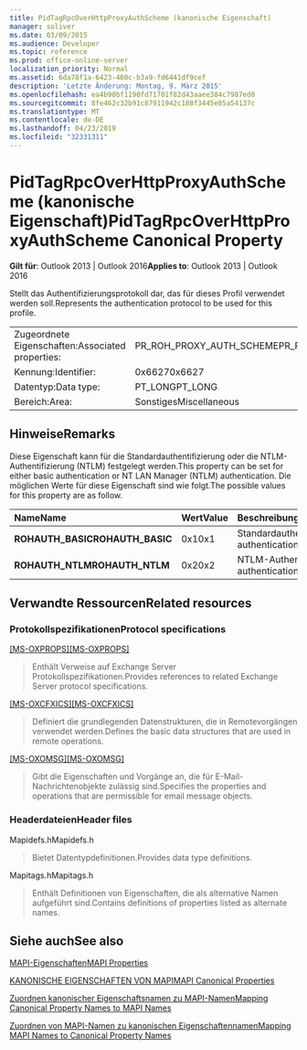 ```yaml
---
title: PidTagRpcOverHttpProxyAuthScheme (kanonische Eigenschaft)
manager: soliver
ms.date: 03/09/2015
ms.audience: Developer
ms.topic: reference
ms.prod: office-online-server
localization_priority: Normal
ms.assetid: 6da78f1a-6423-460c-b3a9-fd6441df9cef
description: 'Letzte Änderung: Montag, 9. März 2015'
ms.openlocfilehash: ea4b90bf1190fd71701f82d43aaee384c7987ed0
ms.sourcegitcommit: 8fe462c32b91c87911942c188f3445e85a54137c
ms.translationtype: MT
ms.contentlocale: de-DE
ms.lasthandoff: 04/23/2019
ms.locfileid: "32331311"
---
```

# <a name="pidtagrpcoverhttpproxyauthscheme-canonical-property"></a><span data-ttu-id="402cf-103">PidTagRpcOverHttpProxyAuthScheme (kanonische Eigenschaft)</span><span class="sxs-lookup"><span data-stu-id="402cf-103">PidTagRpcOverHttpProxyAuthScheme Canonical Property</span></span>

  
  
<span data-ttu-id="402cf-104">**Gilt für**: Outlook 2013 | Outlook 2016</span><span class="sxs-lookup"><span data-stu-id="402cf-104">**Applies to**: Outlook 2013 | Outlook 2016</span></span> 
  
<span data-ttu-id="402cf-105">Stellt das Authentifizierungsprotokoll dar, das für dieses Profil verwendet werden soll.</span><span class="sxs-lookup"><span data-stu-id="402cf-105">Represents the authentication protocol to be used for this profile.</span></span>
  
|||
|:-----|:-----|
|<span data-ttu-id="402cf-106">Zugeordnete Eigenschaften:</span><span class="sxs-lookup"><span data-stu-id="402cf-106">Associated properties:</span></span>  <br/> |<span data-ttu-id="402cf-107">PR_ROH_PROXY_AUTH_SCHEME</span><span class="sxs-lookup"><span data-stu-id="402cf-107">PR_ROH_PROXY_AUTH_SCHEME</span></span>  <br/> |
|<span data-ttu-id="402cf-108">Kennung:</span><span class="sxs-lookup"><span data-stu-id="402cf-108">Identifier:</span></span>  <br/> |<span data-ttu-id="402cf-109">0x6627</span><span class="sxs-lookup"><span data-stu-id="402cf-109">0x6627</span></span>  <br/> |
|<span data-ttu-id="402cf-110">Datentyp:</span><span class="sxs-lookup"><span data-stu-id="402cf-110">Data type:</span></span>  <br/> |<span data-ttu-id="402cf-111">PT_LONG</span><span class="sxs-lookup"><span data-stu-id="402cf-111">PT_LONG</span></span>  <br/> |
|<span data-ttu-id="402cf-112">Bereich:</span><span class="sxs-lookup"><span data-stu-id="402cf-112">Area:</span></span>  <br/> |<span data-ttu-id="402cf-113">Sonstiges</span><span class="sxs-lookup"><span data-stu-id="402cf-113">Miscellaneous</span></span>  <br/> |
   
## <a name="remarks"></a><span data-ttu-id="402cf-114">Hinweise</span><span class="sxs-lookup"><span data-stu-id="402cf-114">Remarks</span></span>

<span data-ttu-id="402cf-115">Diese Eigenschaft kann für die Standardauthentifizierung oder die NTLM-Authentifizierung (NTLM) festgelegt werden.</span><span class="sxs-lookup"><span data-stu-id="402cf-115">This property can be set for either basic authentication or NT LAN Manager (NTLM) authentication.</span></span> <span data-ttu-id="402cf-116">Die möglichen Werte für diese Eigenschaft sind wie folgt.</span><span class="sxs-lookup"><span data-stu-id="402cf-116">The possible values for this property are as follow.</span></span>
  
|<span data-ttu-id="402cf-117">**Name**</span><span class="sxs-lookup"><span data-stu-id="402cf-117">**Name**</span></span>|<span data-ttu-id="402cf-118">**Wert**</span><span class="sxs-lookup"><span data-stu-id="402cf-118">**Value**</span></span>|<span data-ttu-id="402cf-119">**Beschreibung**</span><span class="sxs-lookup"><span data-stu-id="402cf-119">**Description**</span></span>|
|:-----|:-----|:-----|
|<span data-ttu-id="402cf-120">**ROHAUTH_BASIC**</span><span class="sxs-lookup"><span data-stu-id="402cf-120">**ROHAUTH_BASIC**</span></span> <br/> |<span data-ttu-id="402cf-121">0x1</span><span class="sxs-lookup"><span data-stu-id="402cf-121">0x1</span></span>  <br/> |<span data-ttu-id="402cf-122">Standardauthentifizierung</span><span class="sxs-lookup"><span data-stu-id="402cf-122">Basic authentication</span></span>  <br/> |
|<span data-ttu-id="402cf-123">**ROHAUTH_NTLM**</span><span class="sxs-lookup"><span data-stu-id="402cf-123">**ROHAUTH_NTLM**</span></span> <br/> |<span data-ttu-id="402cf-124">0x2</span><span class="sxs-lookup"><span data-stu-id="402cf-124">0x2</span></span>  <br/> |<span data-ttu-id="402cf-125">NTLM-Authentifizierung</span><span class="sxs-lookup"><span data-stu-id="402cf-125">NTLM authentication</span></span>  <br/> |
   
## <a name="related-resources"></a><span data-ttu-id="402cf-126">Verwandte Ressourcen</span><span class="sxs-lookup"><span data-stu-id="402cf-126">Related resources</span></span>

### <a name="protocol-specifications"></a><span data-ttu-id="402cf-127">Protokollspezifikationen</span><span class="sxs-lookup"><span data-stu-id="402cf-127">Protocol specifications</span></span>

<span data-ttu-id="402cf-128">[[MS-OXPROPS]](https://msdn.microsoft.com/library/f6ab1613-aefe-447d-a49c-18217230b148%28Office.15%29.aspx)</span><span class="sxs-lookup"><span data-stu-id="402cf-128">[[MS-OXPROPS]](https://msdn.microsoft.com/library/f6ab1613-aefe-447d-a49c-18217230b148%28Office.15%29.aspx)</span></span>
  
> <span data-ttu-id="402cf-129">Enthält Verweise auf Exchange Server Protokollspezifikationen.</span><span class="sxs-lookup"><span data-stu-id="402cf-129">Provides references to related Exchange Server protocol specifications.</span></span>
    
<span data-ttu-id="402cf-130">[[MS-OXCFXICS]](https://msdn.microsoft.com/library/b9752f3d-d50d-44b8-9e6b-608a117c8532%28Office.15%29.aspx)</span><span class="sxs-lookup"><span data-stu-id="402cf-130">[[MS-OXCFXICS]](https://msdn.microsoft.com/library/b9752f3d-d50d-44b8-9e6b-608a117c8532%28Office.15%29.aspx)</span></span>
  
> <span data-ttu-id="402cf-131">Definiert die grundlegenden Datenstrukturen, die in Remotevorgängen verwendet werden.</span><span class="sxs-lookup"><span data-stu-id="402cf-131">Defines the basic data structures that are used in remote operations.</span></span>
    
<span data-ttu-id="402cf-132">[[MS-OXOMSG]](https://msdn.microsoft.com/library/daa9120f-f325-4afb-a738-28f91049ab3c%28Office.15%29.aspx)</span><span class="sxs-lookup"><span data-stu-id="402cf-132">[[MS-OXOMSG]](https://msdn.microsoft.com/library/daa9120f-f325-4afb-a738-28f91049ab3c%28Office.15%29.aspx)</span></span>
  
> <span data-ttu-id="402cf-133">Gibt die Eigenschaften und Vorgänge an, die für E-Mail-Nachrichtenobjekte zulässig sind.</span><span class="sxs-lookup"><span data-stu-id="402cf-133">Specifies the properties and operations that are permissible for email message objects.</span></span>
    
### <a name="header-files"></a><span data-ttu-id="402cf-134">Headerdateien</span><span class="sxs-lookup"><span data-stu-id="402cf-134">Header files</span></span>

<span data-ttu-id="402cf-135">Mapidefs.h</span><span class="sxs-lookup"><span data-stu-id="402cf-135">Mapidefs.h</span></span>
  
> <span data-ttu-id="402cf-136">Bietet Datentypdefinitionen.</span><span class="sxs-lookup"><span data-stu-id="402cf-136">Provides data type definitions.</span></span>
    
<span data-ttu-id="402cf-137">Mapitags.h</span><span class="sxs-lookup"><span data-stu-id="402cf-137">Mapitags.h</span></span>
  
> <span data-ttu-id="402cf-138">Enthält Definitionen von Eigenschaften, die als alternative Namen aufgeführt sind.</span><span class="sxs-lookup"><span data-stu-id="402cf-138">Contains definitions of properties listed as alternate names.</span></span>
    
## <a name="see-also"></a><span data-ttu-id="402cf-139">Siehe auch</span><span class="sxs-lookup"><span data-stu-id="402cf-139">See also</span></span>



[<span data-ttu-id="402cf-140">MAPI-Eigenschaften</span><span class="sxs-lookup"><span data-stu-id="402cf-140">MAPI Properties</span></span>](mapi-properties.md)
  
[<span data-ttu-id="402cf-141">KANONISCHE EIGENSCHAFTEN VON MAPI</span><span class="sxs-lookup"><span data-stu-id="402cf-141">MAPI Canonical Properties</span></span>](mapi-canonical-properties.md)
  
[<span data-ttu-id="402cf-142">Zuordnen kanonischer Eigenschaftsnamen zu MAPI-Namen</span><span class="sxs-lookup"><span data-stu-id="402cf-142">Mapping Canonical Property Names to MAPI Names</span></span>](mapping-canonical-property-names-to-mapi-names.md)
  
[<span data-ttu-id="402cf-143">Zuordnen von MAPI-Namen zu kanonischen Eigenschaftennamen</span><span class="sxs-lookup"><span data-stu-id="402cf-143">Mapping MAPI Names to Canonical Property Names</span></span>](mapping-mapi-names-to-canonical-property-names.md)

